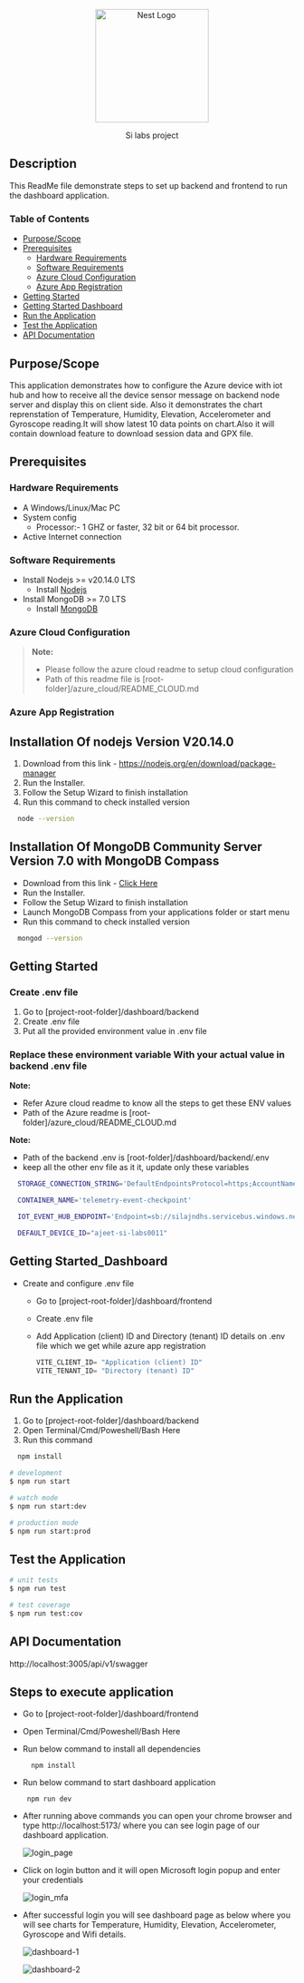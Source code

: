 <p align="center">
  <a href="http://nestjs.com/" target="blank"><img src="https://news.silabs.com/download/silicon-labs-logo-red-2014-1538x769px_1.jpg" width="200" alt="Nest Logo" /></a>
</p>

  <p align="center">Si labs project</p>

## Description

This ReadMe file demonstrate steps to set up backend and frontend to run the dashboard application.

### Table of Contents

- [Purpose/Scope](#purposescope)
- [Prerequisites](#prerequisites)
  - [Hardware Requirements](#hardware-requirements)
  - [Software Requirements](#software-requirements)
  - [Azure Cloud Configuration](#azure-cloud-configuration)
  - [Azure App Registration](#azure-app-registration)
- [Getting Started](#getting-started)
- [Getting Started Dashboard](#dashboard)
- [Run the Application](#run-the-application)
- [Test the Application](#test-the-application)
- [API Documentation](#api-documentation)

## Purpose/Scope

This application demonstrates how to configure the Azure device with iot hub and how to receive all the device sensor message on backend node server and display this on client side.
Also it demonstrates the chart reprenstation of Temperature, Humidity, Elevation, Accelerometer and Gyroscope reading.It will show latest 10 data points on chart.Also it will contain download feature to download session data and GPX file.

## Prerequisites

### Hardware Requirements

- A Windows/Linux/Mac PC
- System config
  - Processor:- 1 GHZ or faster, 32 bit or 64 bit processor.
- Active Internet connection

### Software Requirements

- Install Nodejs >= v20.14.0 LTS
  - Install [Nodejs](#hardware-requirements)
- Install MongoDB >= 7.0 LTS
  - Install [MongoDB](#hardware-requirements)

### Azure Cloud Configuration

> **Note:**
>
> - Please follow the azure cloud readme to setup cloud configuration
> - Path of this readme file is [root-folder]/azure_cloud/README_CLOUD.md

### Azure App Registration


## Installation Of nodejs Version V20.14.0

1. Download from this link - https://nodejs.org/en/download/package-manager
2. Run the Installer.
3. Follow the Setup Wizard to finish installation
4. Run this command to check installed version

```bash
  node --version
```

## Installation Of MongoDB Community Server Version 7.0 with MongoDB Compass

- Download from this link - [Click Here](https://www.mongodb.com/try/download/community)
- Run the Installer.
- Follow the Setup Wizard to finish installation
- Launch MongoDB Compass from your applications folder or start menu
- Run this command to check installed version

```bash
  mongod --version
```

## Getting Started

### Create .env file

1. Go to [project-root-folder]/dashboard/backend
2. Create .env file
3. Put all the provided environment value in .env file

### Replace these environment variable With your actual value in backend .env file

**Note:**

- Refer Azure cloud readme to know all the steps to get these ENV values
- Path of the Azure readme is [root-folder]/azure_cloud/README_CLOUD.md

**Note:**

- Path of the backend .env is
  [root-folder]/dashboard/backend/.env
- keep all the other env file as it it, update only these variables

```bash
  STORAGE_CONNECTION_STRING='DefaultEndpointsProtocol=https;AccountName=sa1sasyd;AccountKey=rn3fsfwfvfdQs2Hi3sqwcA99OsNLASPSRvnTXCotbEfsdfwersadasUf4CQfpOv1PQsfiujklhadscjnjkdf+AStW3+MGw==;EndpointSuffix=core.windows.net'

  CONTAINER_NAME='telemetry-event-checkpoint'

  IOT_EVENT_HUB_ENDPOINT='Endpoint=sb://silajndhs.servicebus.windows.net/;SharedAccessKeyName=telemetry-event-listen-policy;SharedAccessKey=m4hsjfhksnjfn/ddskhkjjsd+asdasdAEhGdajNM=;EntityPath=telemetry-event'

  DEFAULT_DEVICE_ID="ajeet-si-labs0011"
```

## Getting Started_Dashboard

- Create and configure .env file

  - Go to [project-root-folder]/dashboard/frontend
  - Create .env file
  - Add Application (client) ID and Directory (tenant) ID details on .env file which we get while azure app registration

    ```c
    VITE_CLIENT_ID= "Application (client) ID"
    VITE_TENANT_ID= "Directory (tenant) ID"
    ```

## Run the Application

1. Go to [project-root-folder]/dashboard/backend
2. Open Terminal/Cmd/Poweshell/Bash Here
3. Run this command

```bash
  npm install
```

```bash
# development
$ npm run start

# watch mode
$ npm run start:dev

# production mode
$ npm run start:prod
```

## Test the Application

```bash
# unit tests
$ npm run test

# test coverage
$ npm run test:cov
```

## API Documentation

http://localhost:3005/api/v1/swagger

## Steps to execute application

- Go to [project-root-folder]/dashboard/frontend
- Open Terminal/Cmd/Poweshell/Bash Here
- Run below command to install all dependencies
  ```
    npm install
  ```
- Run below command to start dashboard application
  ```
   npm run dev
  ```
- After running above commands you can open your chrome browser and type http://localhost:5173/ where you can see login page of our dashboard application.

  ![login_page](frontend/images/login-page.png)

- Click on login button and it will open Microsoft login popup and enter your credentials

  ![login_mfa](frontend/images/login-mfa.png)

- After successful login you will see dashboard page as below where you will see charts for Temperature, Humidity, Elevation, Accelerometer, Gyroscope and Wifi details.

  ![dashboard-1](frontend/images/dashboard-1.png)

  ![dashboard-2](frontend/images/dashboard-2.png)
